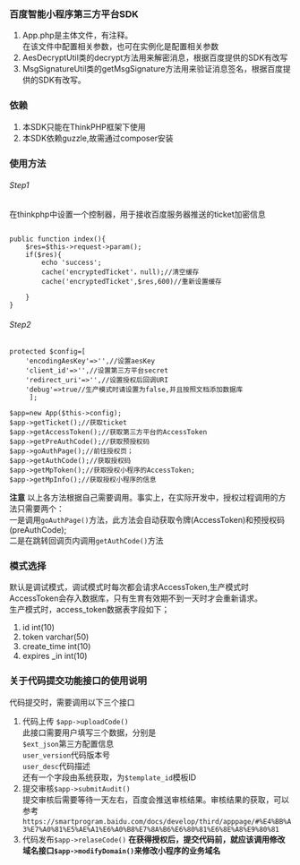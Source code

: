 ### 百度智能小程序第三方平台SDK  
1. App.php是主体文件，有注释。  
在该文件中配置相关参数，也可在实例化是配置相关参数
2. AesDecryptUtil类的decrypt方法用来解密消息，根据百度提供的SDK有改写
3. MsgSignatureUtil类的getMsgSignature方法用来验证消息签名，根据百度提供的SDK有改写。
### 依赖
1. 本SDK只能在ThinkPHP框架下使用  
2. 本SDK依赖guzzle,故需通过composer安装  
### 使用方法
###### Step1  
在thinkphp中设置一个控制器，用于接收百度服务器推送的ticket加密信息  
```

public function index(){
	$res=$this->request->param();
	if($res){
		echo 'success';
		cache('encryptedTicket'，null);//清空缓存
	    cache('encryptedTicket',$res,600)//重新设置缓存
		
	}
}
```
###### Step2  
```
protected $config=[
    'encodingAesKey'=>'',//设置aesKey
	'client_id'=>'',//设置第三方平台secret
	'redirect_uri'=>'',//设置授权后回调URI
	'debug'=>true//生产模式时请设置为false,并且按照文档添加数据库
     ];

$app=new App($this->config);
$app->getTicket();//获取ticket
$app->getAccessToken();//获取第三方平台的AccessToken
$app->getPreAuthCode();//获取预授权码
$app->goAuthPage();//前往授权页；
$app->getAuthCode();//获取授权码
$app->getMpToken();//获取授权小程序的AccessToken;
$app->getMpInfo();//获取授权小程序的信息
```

**注意**
以上各方法根据自己需要调用。事实上，在实际开发中，授权过程调用的方法只需要两个：  
一是调用`goAuthPage()`方法，此方法会自动获取令牌(AccessToken)和预授权码(preAuthCode);  
二是在跳转回调页内调用`getAuthCode()`方法

### 模式选择
默认是调试模式，调试模式时每次都会请求AccessToken,生产模式时AccessToken会存入数据库，只有生育有效期不到一天时才会重新请求。  
生产模式时，access_token数据表字段如下；
1. id int(10)   
2. token varchar(50) 
3. create_time int(10)  
4. expires _in int(10) 
### 关于代码提交功能接口的使用说明
代码提交时，需要调用以下三个接口  
1. 代码上传 `$app->uploadCode()`  
此接口需要用户填写三个数据，分别是    
`$ext_json`第三方配置信息  
`user_version`代码版本号    
`user_desc`代码描述  
还有一个字段由系统获取，为`$template_id`模板ID  
2. 提交审核`$app->submitAudit()`  
提交审核后需要等待一天左右，百度会推送审核结果。审核结果的获取，可以参考`https://smartprogram.baidu.com/docs/develop/third/apppage/#%E4%BB%A3%E7%A0%81%E5%AE%A1%E6%A0%B8%E7%8A%B6%E6%80%81%E6%8E%A8%E9%80%81`  
3. 代码发布`$app->relaseCode()`
**在获得授权后，提交代码前，就应该调用修改域名接口`$app->modifyDomain()`来修改小程序的业务域名**




